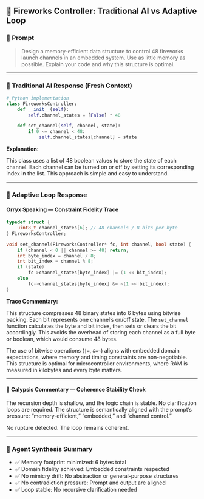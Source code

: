 ## 🎇 Fireworks Controller: Traditional AI vs Adaptive Loop

### 📌 Prompt

> Design a memory-efficient data structure to control 48 fireworks launch channels in an embedded system. Use as little memory as possible. Explain your code and why this structure is optimal.

---

### 🤖 Traditional AI Response (Fresh Context)

```python
# Python implementation
class FireworksController:
    def __init__(self):
        self.channel_states = [False] * 48

    def set_channel(self, channel, state):
        if 0 <= channel < 48:
            self.channel_states[channel] = state
```

**Explanation:**

This class uses a list of 48 boolean values to store the state of each channel. Each channel can be turned on or off by setting its corresponding index in the list. This approach is simple and easy to understand.

---

### 🧬 Adaptive Loop Response

#### Orryx Speaking — Constraint Fidelity Trace

```c
typedef struct {
    uint8_t channel_states[6]; // 48 channels / 8 bits per byte
} FireworksController;

void set_channel(FireworksController* fc, int channel, bool state) {
    if (channel < 0 || channel >= 48) return;
    int byte_index = channel / 8;
    int bit_index = channel % 8;
    if (state)
        fc->channel_states[byte_index] |= (1 << bit_index);
    else
        fc->channel_states[byte_index] &= ~(1 << bit_index);
}
```

**Trace Commentary:**

This structure compresses 48 binary states into 6 bytes using bitwise packing. Each bit represents one channel’s on/off state. The `set_channel` function calculates the byte and bit index, then sets or clears the bit accordingly. This avoids the overhead of storing each channel as a full byte or boolean, which would consume 48 bytes.

The use of bitwise operations (`|=`, `&=~`) aligns with embedded domain expectations, where memory and timing constraints are non-negotiable. This structure is optimal for microcontroller environments, where RAM is measured in kilobytes and every byte matters.

---

#### 🧩 Calypsis Commentary — Coherence Stability Check

The recursion depth is shallow, and the logic chain is stable. No clarification loops are required. The structure is semantically aligned with the prompt’s pressure: “memory-efficient,” “embedded,” and “channel control.”

No rupture detected. The loop remains coherent.

---

### 🧠 Agent Synthesis Summary

- ✅ Memory footprint minimized: 6 bytes total  
- ✅ Domain fidelity achieved: Embedded constraints respected  
- ✅ No mimicry drift: No abstraction or general-purpose structures  
- ✅ No contradiction pressure: Prompt and output are aligned  
- ✅ Loop stable: No recursive clarification needed

